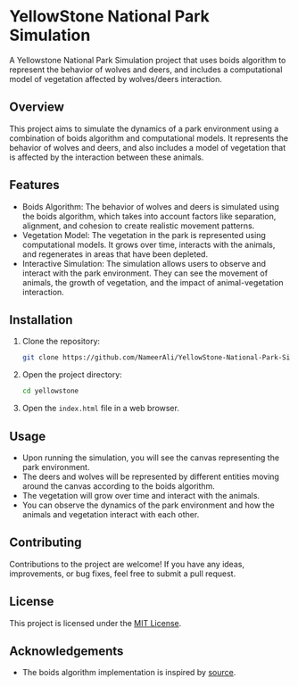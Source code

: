# YellowStone National Park Simulation

A Yellowstone National Park Simulation project that uses boids algorithm to represent the behavior of wolves and deers, and includes a computational model of vegetation affected by wolves/deers interaction.

## Overview

This project aims to simulate the dynamics of a park environment using a combination of boids algorithm and computational models. It represents the behavior of wolves and deers, and also includes a model of vegetation that is affected by the interaction between these animals.

## Features

- Boids Algorithm: The behavior of wolves and deers is simulated using the boids algorithm, which takes into account factors like separation, alignment, and cohesion to create realistic movement patterns.
- Vegetation Model: The vegetation in the park is represented using computational models. It grows over time, interacts with the animals, and regenerates in areas that have been depleted.
- Interactive Simulation: The simulation allows users to observe and interact with the park environment. They can see the movement of animals, the growth of vegetation, and the impact of animal-vegetation interaction.

## Installation

1. Clone the repository:

   ```bash
   git clone https://github.com/NameerAli/YellowStone-National-Park-Simulation.git
   ```

2. Open the project directory:

   ```bash
   cd yellowstone
   ```

3. Open the `index.html` file in a web browser.

## Usage

- Upon running the simulation, you will see the canvas representing the park environment.
- The deers and wolves will be represented by different entities moving around the canvas according to the boids algorithm.
- The vegetation will grow over time and interact with the animals.
- You can observe the dynamics of the park environment and how the animals and vegetation interact with each other.

## Contributing

Contributions to the project are welcome! If you have any ideas, improvements, or bug fixes, feel free to submit a pull request.

## License

This project is licensed under the [MIT License](LICENSE).

## Acknowledgements

- The boids algorithm implementation is inspired by [source]([link](https://vanhunteradams.com/Pico/Animal_Movement/Boids-algorithm.html)https://vanhunteradams.com/Pico/Animal_Movement/Boids-algorithm.html).

